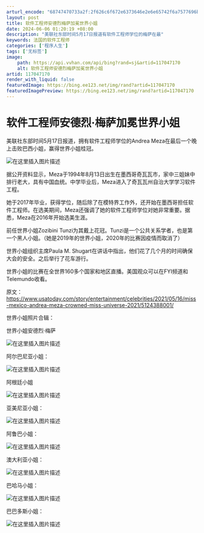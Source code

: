 ```yaml
---
arturl_encode: "68747470733a2f:2f626c6f672e6373646e2e6e65742f6a7577696b75616e672f:61727469636c652f64657461696c732f313137303437313730"
layout: post
title: 软件工程师安德烈梅萨加冕世界小姐
date: 2024-06-06 01:20:19 +08:00
description: "美联社东部时间5月17日报道有软件工程师学位的梅萨在最"
keywords: 法国的软件工程师
categories: ['程序人生']
tags: ['无标签']
image:
    path: https://api.vvhan.com/api/bing?rand=sj&artid=117047170
    alt: 软件工程师安德烈梅萨加冕世界小姐
artid: 117047170
render_with_liquid: false
featuredImage: https://bing.ee123.net/img/rand?artid=117047170
featuredImagePreview: https://bing.ee123.net/img/rand?artid=117047170
---
```


# 软件工程师安德烈·梅萨加冕世界小姐

美联社东部时间5月17日报道，拥有软件工程师学位的Andrea Meza在最后一个晚上击败巴西小姐，赢得世界小姐桂冠。

![在这里插入图片描述](https://i-blog.csdnimg.cn/blog_migrate/9aa4705fcca281e352275eb0b84b5d91.png)

据公开资料显示，Meza于1994年8月13日出生在墨西哥奇瓦瓦市，家中三姐妹中排行老大，具有中国血统。中学毕业后，Meza进入了奇瓦瓦州自治大学学习软件工程。

她于2017年毕业，获得学位，随后除了在模特界工作外，还开始在墨西哥担任软件工程师。在选美期间，Meza还强调了她的软件工程师学位对她非常重要。据悉，Meza在2016年开始选美生涯。

前任世界小姐Zozibini Tunzi为其戴上花冠。Tunzi是一个公共关系学者，也是第一个黑人小姐。（她是2019年的世界小姐，2020年的比赛因疫情而取消了）

世界小姐组织主席Paula M. Shugart在讲话中指出，他们花了几个月的时间确保大会的安全。之后举行了花车游行。

世界小姐的比赛在全世界160多个国家和地区直播。美国观众可以在FYI频道和Telemundo收看。

原文：https://www.usatoday.com/story/entertainment/celebrities/2021/05/16/miss-mexico-andrea-meza-crowned-miss-universe-2021/5124388001/

世界小姐照片合辑：

世界小姐安德烈·梅萨
  
![在这里插入图片描述](https://i-blog.csdnimg.cn/blog_migrate/9e36cb17e202f1d4c91b50555af61189.png)
  
阿尔巴尼亚小姐：
  
![在这里插入图片描述](https://i-blog.csdnimg.cn/blog_migrate/9b560d80b04e6cf8bd32d0aa2d65e722.png)
  
阿根廷小姐
  
![在这里插入图片描述](https://i-blog.csdnimg.cn/blog_migrate/1967005ad1c4a898324d808ef6214baf.png)
  
亚美尼亚小姐：
  
![在这里插入图片描述](https://i-blog.csdnimg.cn/blog_migrate/baaea819d4f98a3de6311da418db6d16.png)
  
阿鲁巴小姐：
  
![在这里插入图片描述](https://i-blog.csdnimg.cn/blog_migrate/f862d28cefcf5e72ed195cb7919dfe1f.png)
  
澳大利亚小姐：
  
![在这里插入图片描述](https://i-blog.csdnimg.cn/blog_migrate/cee5483d9cc97a639b704b58b3cadd83.png)
  
巴哈马小姐：
  
![在这里插入图片描述](https://i-blog.csdnimg.cn/blog_migrate/a1a49d42d3cb2cdd1c3c3269da78f861.png)
  
巴巴多斯小姐：
  
![在这里插入图片描述](https://i-blog.csdnimg.cn/blog_migrate/a80b0153b1986fc4adf532927a6a1a95.png)